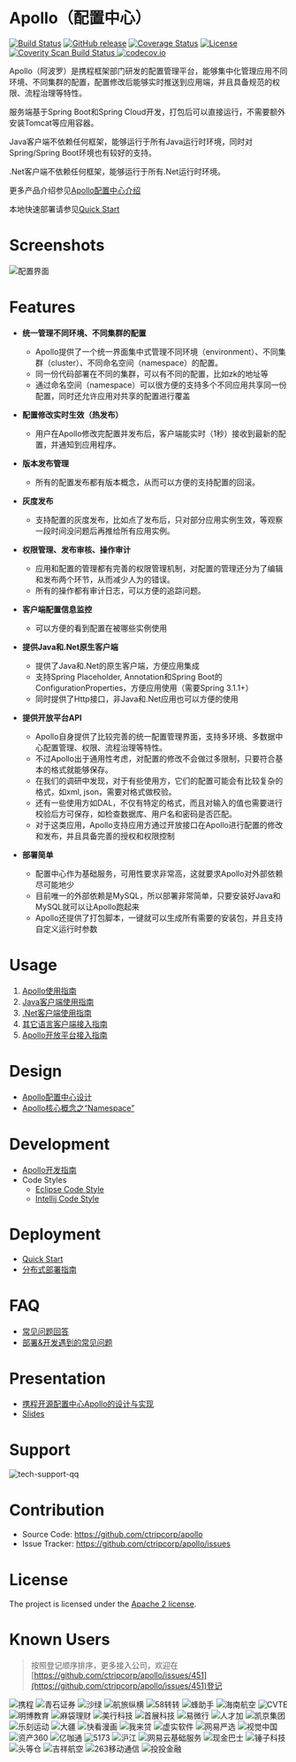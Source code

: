 Apollo（配置中心）
================

[![Build Status](https://travis-ci.org/ctripcorp/apollo.svg?branch=master)](https://travis-ci.org/ctripcorp/apollo)
[![GitHub release](https://img.shields.io/github/release/ctripcorp/apollo.svg)](https://github.com/ctripcorp/apollo/releases)
[![Coverage Status](https://coveralls.io/repos/github/ctripcorp/apollo/badge.svg?branch=master)](https://coveralls.io/github/ctripcorp/apollo?branch=master)
[![License](https://img.shields.io/badge/License-Apache%202.0-blue.svg)](https://opensource.org/licenses/Apache-2.0)
<a href="https://scan.coverity.com/projects/ctripcorp-apollo">
  <img alt="Coverity Scan Build Status" src="https://img.shields.io/coverity/scan/8244.svg"/>
</a>
[![codecov.io](https://codecov.io/github/ctripcorp/apollo/coverage.svg?branch=master)](https://codecov.io/github/ctripcorp/apollo?branch=master)

Apollo（阿波罗）是携程框架部门研发的配置管理平台，能够集中化管理应用不同环境、不同集群的配置，配置修改后能够实时推送到应用端，并且具备规范的权限、流程治理等特性。

服务端基于Spring Boot和Spring Cloud开发，打包后可以直接运行，不需要额外安装Tomcat等应用容器。

Java客户端不依赖任何框架，能够运行于所有Java运行时环境，同时对Spring/Spring Boot环境也有较好的支持。

.Net客户端不依赖任何框架，能够运行于所有.Net运行时环境。

更多产品介绍参见[Apollo配置中心介绍](https://github.com/ctripcorp/apollo/wiki/Apollo%E9%85%8D%E7%BD%AE%E4%B8%AD%E5%BF%83%E4%BB%8B%E7%BB%8D)

本地快速部署请参见[Quick Start](https://github.com/ctripcorp/apollo/wiki/Quick-Start)

# Screenshots
![配置界面](https://raw.githubusercontent.com/ctripcorp/apollo/master/doc/images/apollo-home-screenshot.png)

# Features
* **统一管理不同环境、不同集群的配置**
  * Apollo提供了一个统一界面集中式管理不同环境（environment）、不同集群（cluster）、不同命名空间（namespace）的配置。
  * 同一份代码部署在不同的集群，可以有不同的配置，比如zk的地址等
  * 通过命名空间（namespace）可以很方便的支持多个不同应用共享同一份配置，同时还允许应用对共享的配置进行覆盖

* **配置修改实时生效（热发布）**
  * 用户在Apollo修改完配置并发布后，客户端能实时（1秒）接收到最新的配置，并通知到应用程序。

* **版本发布管理**
  * 所有的配置发布都有版本概念，从而可以方便的支持配置的回滚。

* **灰度发布**
  * 支持配置的灰度发布，比如点了发布后，只对部分应用实例生效，等观察一段时间没问题后再推给所有应用实例。

* **权限管理、发布审核、操作审计**
  * 应用和配置的管理都有完善的权限管理机制，对配置的管理还分为了编辑和发布两个环节，从而减少人为的错误。
  * 所有的操作都有审计日志，可以方便的追踪问题。

* **客户端配置信息监控**
  * 可以方便的看到配置在被哪些实例使用

* **提供Java和.Net原生客户端**
  * 提供了Java和.Net的原生客户端，方便应用集成
  * 支持Spring Placeholder, Annotation和Spring Boot的ConfigurationProperties，方便应用使用（需要Spring 3.1.1+）
  * 同时提供了Http接口，非Java和.Net应用也可以方便的使用

* **提供开放平台API**
  * Apollo自身提供了比较完善的统一配置管理界面，支持多环境、多数据中心配置管理、权限、流程治理等特性。
  * 不过Apollo出于通用性考虑，对配置的修改不会做过多限制，只要符合基本的格式就能够保存。
  * 在我们的调研中发现，对于有些使用方，它们的配置可能会有比较复杂的格式，如xml, json，需要对格式做校验。
  * 还有一些使用方如DAL，不仅有特定的格式，而且对输入的值也需要进行校验后方可保存，如检查数据库、用户名和密码是否匹配。
  * 对于这类应用，Apollo支持应用方通过开放接口在Apollo进行配置的修改和发布，并且具备完善的授权和权限控制

* **部署简单**
  * 配置中心作为基础服务，可用性要求非常高，这就要求Apollo对外部依赖尽可能地少
  * 目前唯一的外部依赖是MySQL，所以部署非常简单，只要安装好Java和MySQL就可以让Apollo跑起来
  * Apollo还提供了打包脚本，一键就可以生成所有需要的安装包，并且支持自定义运行时参数

# Usage
  1. [Apollo使用指南](https://github.com/ctripcorp/apollo/wiki/Apollo%E4%BD%BF%E7%94%A8%E6%8C%87%E5%8D%97)
  2. [Java客户端使用指南](https://github.com/ctripcorp/apollo/wiki/Java%E5%AE%A2%E6%88%B7%E7%AB%AF%E4%BD%BF%E7%94%A8%E6%8C%87%E5%8D%97)
  3. [.Net客户端使用指南](https://github.com/ctripcorp/apollo/wiki/.Net%E5%AE%A2%E6%88%B7%E7%AB%AF%E4%BD%BF%E7%94%A8%E6%8C%87%E5%8D%97)
  4. [其它语言客户端接入指南](https://github.com/ctripcorp/apollo/wiki/%E5%85%B6%E5%AE%83%E8%AF%AD%E8%A8%80%E5%AE%A2%E6%88%B7%E7%AB%AF%E6%8E%A5%E5%85%A5%E6%8C%87%E5%8D%97)
  5. [Apollo开放平台接入指南](https://github.com/ctripcorp/apollo/wiki/Apollo%E5%BC%80%E6%94%BE%E5%B9%B3%E5%8F%B0)

# Design
  * [Apollo配置中心设计](https://github.com/ctripcorp/apollo/wiki/Apollo%E9%85%8D%E7%BD%AE%E4%B8%AD%E5%BF%83%E8%AE%BE%E8%AE%A1)
  * [Apollo核心概念之“Namespace”](https://github.com/ctripcorp/apollo/wiki/Apollo%E6%A0%B8%E5%BF%83%E6%A6%82%E5%BF%B5%E4%B9%8B%E2%80%9CNamespace%E2%80%9D)

# Development
  * [Apollo开发指南](https://github.com/ctripcorp/apollo/wiki/Apollo%E5%BC%80%E5%8F%91%E6%8C%87%E5%8D%97)
  * Code Styles
    * [Eclipse Code Style](https://github.com/ctripcorp/apollo/blob/master/apollo-buildtools/style/eclipse-java-google-style.xml)
    * [Intellij Code Style](https://github.com/ctripcorp/apollo/blob/master/apollo-buildtools/style/intellij-java-google-style.xml)

# Deployment
  * [Quick Start](https://github.com/ctripcorp/apollo/wiki/Quick-Start)
  * [分布式部署指南](https://github.com/ctripcorp/apollo/wiki/%E5%88%86%E5%B8%83%E5%BC%8F%E9%83%A8%E7%BD%B2%E6%8C%87%E5%8D%97)

# FAQ
  * [常见问题回答](https://github.com/ctripcorp/apollo/wiki/FAQ)
  * [部署&开发遇到的常见问题](https://github.com/ctripcorp/apollo/wiki/%E9%83%A8%E7%BD%B2&%E5%BC%80%E5%8F%91%E9%81%87%E5%88%B0%E7%9A%84%E5%B8%B8%E8%A7%81%E9%97%AE%E9%A2%98)

# Presentation
  * [携程开源配置中心Apollo的设计与实现](http://www.itdks.com/dakalive/detail/3420)
  * [Slides](http://techshow.ctrip.com/wp-content/uploads/2017/08/%E5%BC%80%E6%BA%90%E9%85%8D%E7%BD%AE%E4%B8%AD%E5%BF%83Apollo%E7%9A%84%E8%AE%BE%E8%AE%A1%E4%B8%8E%E5%AE%9E%E7%8E%B0-%E6%90%BA%E7%A8%8B%E5%AE%8B%E9%A1%BA.pdf)

# Support
![tech-support-qq](https://raw.githubusercontent.com/ctripcorp/apollo/master/doc/images/tech-support-qq.png)

# Contribution
  * Source Code: https://github.com/ctripcorp/apollo
  * Issue Tracker: https://github.com/ctripcorp/apollo/issues

# License
The project is licensed under the [Apache 2 license](https://github.com/ctripcorp/apollo/blob/master/LICENSE).

# Known Users

> 按照登记顺序排序，更多接入公司，欢迎在[https://github.com/ctripcorp/apollo/issues/451](https://github.com/ctripcorp/apollo/issues/451)登记

![携程](https://github.com/ctripcorp/apollo/blob/master/doc/images/known-users/ctrip.png) 
![青石证券](https://github.com/ctripcorp/apollo/blob/master/doc/images/known-users/bluestone.png) 
![沙绿](https://github.com/ctripcorp/apollo/blob/master/doc/images/known-users/sagreen.png) 
![航旅纵横](https://github.com/ctripcorp/apollo/blob/master/doc/images/known-users/umetrip.jpg) 
![58转转](https://github.com/ctripcorp/apollo/blob/master/doc/images/known-users/zhuanzhuan.png) 
![蜂助手](https://github.com/ctripcorp/apollo/blob/master/doc/images/known-users/phone580.png) 
![海南航空](https://github.com/ctripcorp/apollo/blob/master/doc/images/known-users/hainan-airlines.png) 
![CVTE](https://github.com/ctripcorp/apollo/blob/master/doc/images/known-users/cvte.png) 
![明博教育](https://github.com/ctripcorp/apollo/blob/master/doc/images/known-users/mainbo.jpg) 
![麻袋理财](https://github.com/ctripcorp/apollo/blob/master/doc/images/known-users/madailicai.png) 
![美行科技](https://github.com/ctripcorp/apollo/blob/master/doc/images/known-users/mxnavi.jpg) 
![首展科技](https://github.com/ctripcorp/apollo/blob/master/doc/images/known-users/fshows.jpg) 
![易微行](https://github.com/ctripcorp/apollo/blob/master/doc/images/known-users/feezu.png) 
![人才加](https://github.com/ctripcorp/apollo/blob/master/doc/images/known-users/rencaijia.png) 
![凯京集团](https://github.com/ctripcorp/apollo/blob/master/doc/images/known-users/keking.png) 
![乐刻运动](https://github.com/ctripcorp/apollo/blob/master/doc/images/known-users/leoao.png) 
![大疆](https://github.com/ctripcorp/apollo/blob/master/doc/images/known-users/dji.png) 
![快看漫画](https://github.com/ctripcorp/apollo/blob/master/doc/images/known-users/kkmh.png) 
![我来贷](https://github.com/ctripcorp/apollo/blob/master/doc/images/known-users/wolaidai.png) 
![虚实软件](https://github.com/ctripcorp/apollo/blob/master/doc/images/known-users/xsrj.png) 
![网易严选](https://github.com/ctripcorp/apollo/blob/master/doc/images/known-users/yanxuan.png) 
![视觉中国](https://github.com/ctripcorp/apollo/blob/master/doc/images/known-users/sjzg.png) 
![资产360](https://github.com/ctripcorp/apollo/blob/master/doc/images/known-users/zc360.png) 
![亿咖通](https://github.com/ctripcorp/apollo/blob/master/doc/images/known-users/ecarx.png) 
![5173](https://github.com/ctripcorp/apollo/blob/master/doc/images/known-users/5173.png) 
![沪江](https://github.com/ctripcorp/apollo/blob/master/doc/images/known-users/hujiang.png) 
![网易云基础服务](https://github.com/ctripcorp/apollo/blob/master/doc/images/known-users/163yun.png) 
![现金巴士](https://github.com/ctripcorp/apollo/blob/master/doc/images/known-users/cash-bus.png) 
![锤子科技](https://github.com/ctripcorp/apollo/blob/master/doc/images/known-users/smartisan.png) 
![头等仓](https://github.com/ctripcorp/apollo/blob/master/doc/images/known-users/toodc.png) 
![吉祥航空](https://github.com/ctripcorp/apollo/blob/master/doc/images/known-users/juneyaoair.png) 
![263移动通信](https://github.com/ctripcorp/apollo/blob/master/doc/images/known-users/263mobile.png) 
![投投金融](https://github.com/ctripcorp/apollo/blob/master/doc/images/known-users/toutoujinrong.png) 
